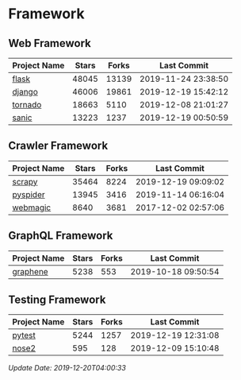 # Framework

## Web Framework

| Project Name | Stars | Forks | Last Commit |
| ------------ | ----- | ----- | ----------- |
| [flask](https://github.com/pallets/flask) | 48045 | 13139 | 2019-11-24 23:38:50 |
| [django](https://github.com/django/django) | 46006 | 19861 | 2019-12-19 15:42:12 |
| [tornado](https://github.com/tornadoweb/tornado) | 18663 | 5110 | 2019-12-08 21:01:27 |
| [sanic](https://github.com/huge-success/sanic) | 13223 | 1237 | 2019-12-19 00:50:59 |

## Crawler Framework

| Project Name | Stars | Forks | Last Commit |
| ------------ | ----- | ----- | ----------- |
| [scrapy](https://github.com/scrapy/scrapy) | 35464 | 8224 | 2019-12-19 09:09:02 |
| [pyspider](https://github.com/binux/pyspider) | 13945 | 3416 | 2019-11-14 06:16:04 |
| [webmagic](https://github.com/code4craft/webmagic) | 8640 | 3681 | 2017-12-02 02:57:06 |

## GraphQL Framework

| Project Name | Stars | Forks | Last Commit |
| ------------ | ----- | ----- | ----------- |
| [graphene](https://github.com/graphql-python/graphene) | 5238 | 553 | 2019-10-18 09:50:54 |

## Testing Framework

| Project Name | Stars | Forks | Last Commit |
| ------------ | ----- | ----- | ----------- |
| [pytest](https://github.com/pytest-dev/pytest) | 5244 | 1257 | 2019-12-19 12:31:08 |
| [nose2](https://github.com/nose-devs/nose2) | 595 | 128 | 2019-12-09 15:10:48 |

*Update Date: 2019-12-20T04:00:33*